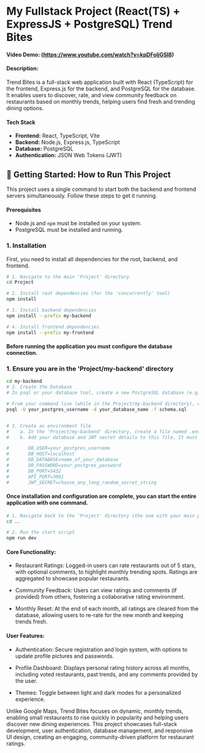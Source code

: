 # My Fullstack Project (React(TS) + ExpressJS + PostgreSQL) Trend Bites

#### Video Demo: (https://www.youtube.com/watch?v=kpDFoljGSl8)

#### Description:

Trend Bites is a full-stack web application built with React (TypeScript) for the frontend, Express.js for the backend, and PostgreSQL for the database. It enables users to discover, rate, and view community feedback on restaurants based on monthly trends, helping users find fresh and trending dining options.

#### Tech Stack

-  **Frontend:** React, TypeScript, Vite
-  **Backend:** Node.js, Express.js, TypeScript
-  **Database:** PostgreSQL
-  **Authentication:** JSON Web Tokens (JWT)

## 🚀 Getting Started: How to Run This Project

This project uses a single command to start both the backend and frontend servers simultaneously. Follow these steps to get it running.

#### Prerequisites

-  Node.js and `npm` must be installed on your system.
-  PostgreSQL must be installed and running.

### 1. Installation

First, you need to install all dependencies for the root, backend, and frontend.

```bash
# 1. Navigate to the main 'Project' directory
cd Project

# 2. Install root dependencies (for the 'concurrently' tool)
npm install

# 3. Install backend dependencies
npm install --prefix my-backend

# 4. Install frontend dependencies
npm install --prefix my-frontend
```

#### Before running the application you must configure the database connection.

### 1. Ensure you are in the 'Project/my-backend' directory

```bash
cd my-backend
# 2. Create the Database
# In psql or your database tool, create a new PostgreSQL database (e.g., CREATE DATABASE trendbites;).

# From your command line (while in the Project/my-backend directory), execute the provided schema.sql file to create all the necessary tables. Replace the placeholders with your details:
psql -U your_postgres_username -d your_database_name -f schema.sql


# 3. Create an environment file
#    a. In the 'Project/my-backend' directory, create a file named .env
#    b. Add your database and JWT secret details to this file. It must follow this format:

#       DB_USER=your_postgres_username
#       DB_HOST=localhost
#       DB_DATABASE=name_of_your_database
#       DB_PASSWORD=your_postgres_password
#       DB_PORT=5432
#       API_PORT=3001
#       JWT_SECRET=choose_any_long_random_secret_string
```

#### Once installation and configuration are complete, you can start the entire application with one command.

```bash
# 1. Navigate back to the 'Project' directory (the one with your main package.json)
cd ..

# 2. Run the start script
npm run dev
```

#### Core Functionality:

-  Restaurant Ratings: Logged-in users can rate restaurants out of 5 stars, with optional comments, to highlight monthly trending spots. Ratings are aggregated to showcase popular restaurants.

-  Community Feedback: Users can view ratings and comments (if provided) from others, fostering a collaborative rating environment.

-  Monthly Reset: At the end of each month, all ratings are cleared from the database, allowing users to re-rate for the new month and keeping trends fresh.

#### User Features:

-  Authentication: Secure registration and login system, with options to update profile pictures and passwords.

-  Profile Dashboard: Displays personal rating history across all months, including voted restaurants, past trends, and any comments provided by the user.

-  Themes: Toggle between light and dark modes for a personalized experience.

Unlike Google Maps, Trend Bites focuses on dynamic, monthly trends, enabling small restaurants to rise quickly in popularity and helping users discover new dining experiences. This project showcases full-stack development, user authentication, database management, and responsive UI design, creating an engaging, community-driven platform for restaurant ratings.
